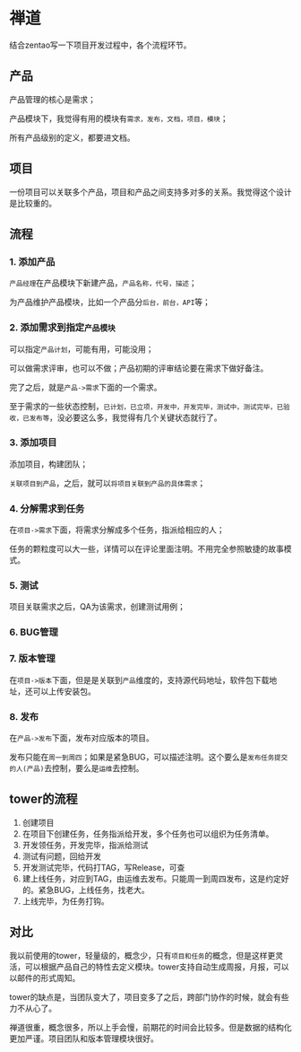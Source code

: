 # 禅道

结合zentao写一下项目开发过程中，各个流程环节。


## 产品

产品管理的核心是需求；

产品模块下，我觉得有用的模块有`需求，发布，文档，项目，模块`；

所有产品级别的定义，都要进文档。

## 项目

一份项目可以关联多个产品，项目和产品之间支持多对多的关系。我觉得这个设计是比较重的。



## 流程

### 1. 添加产品

`产品经理`在产品模块下新建产品，`产品名称，代号，描述`；

为产品维护产品模块，比如一个产品分`后台，前台，API`等；


### 2. 添加需求到指定`产品模块`

可以指定`产品计划`，可能有用，可能没用；

可以做需求评审，也可以不做；产品初期的评审结论要在需求下做好备注。

完了之后，就是`产品->需求`下面的一个需求。

至于需求的一些状态控制，`已计划，已立项，开发中，开发完毕，测试中，测试完毕，已验收，已发布等`，没必要这么多，我觉得有几个关键状态就行了。


### 3. 添加项目

添加项目，构建团队；

`关联项目到产品`，之后，就可以`将项目关联到产品的具体需求`；

### 4. 分解需求到任务

在`项目->需求`下面，将需求分解成多个任务，指派给相应的人；

任务的颗粒度可以大一些，详情可以在评论里面注明。不用完全参照敏捷的故事模式。

### 5. 测试

项目关联需求之后，QA为该需求，创建测试用例；

### 6. BUG管理


### 7. 版本管理

在`项目->版本`下面，但是是关联到`产品`维度的，支持源代码地址，软件包下载地址，还可以上传安装包。

### 8. 发布

在`产品->发布`下面，发布对应版本的项目。

发布只能在`周一到周四`；如果是紧急BUG，可以描述注明。这个要么是`发布任务提交的人(产品)`去控制，要么是`运维`去控制。

## tower的流程

1. 创建项目
2. 在项目下创建任务，任务指派给开发，多个任务也可以组织为任务清单。
3. 开发领任务，开发完毕，指派给测试
4. 测试有问题，回给开发
5. 开发测试完毕，代码打TAG，写Release，可查
6. 建上线任务，对应到TAG，由运维去发布。只能周一到周四发布，这是约定好的。紧急BUG，上线任务，找老大。
7. 上线完毕，为任务打钩。

## 对比

我以前使用的tower，轻量级的，概念少，只有`项目和任务`的概念，但是这样更灵活，可以根据产品自己的特性去定义模块。tower支持自动生成周报，月报，可以以邮件的形式周知。

tower的缺点是，当团队变大了，项目变多了之后，跨部门协作的时候，就会有些力不从心了。

禅道很重，概念很多，所以上手会慢，前期花的时间会比较多。但是数据的结构化更加严谨。项目团队和版本管理模块很好。



 




